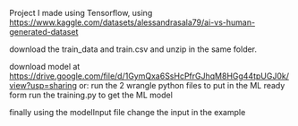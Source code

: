 Project I made using Tensorflow, using 
https://www.kaggle.com/datasets/alessandrasala79/ai-vs-human-generated-dataset


download the train_data and train.csv and unzip in the same folder.


download model at <https://drive.google.com/file/d/1GymQxa6SsHcPfrGJhqM8HGg44tpUGJ0k/view?usp=sharing> or:
  run the 2 wrangle python files to put in the ML ready form
  run the training.py to get the ML model 

finally using the modelInput file change the input in the example

